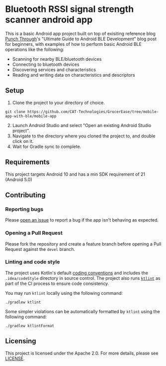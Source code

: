# Bluetooth RSSI signal strength scanner android app

This is a basic Android app project built on top of exisiting reference blog [Punch Through](https://punchthrough.com)'s "Ultimate Guide to Android BLE Development" blog post for beginners, with examples of how to perform basic Android BLE operations like the following:

- Scanning for nearby BLE/bluetooth devices
- Connecting to bluetooth devices
- Discovering services and characteristics
- Reading and writing data on characteristics and descriptors

## Setup

1. Clone the project to your directory of choice.

```
git clone https://github.com/CAT-Technologies/GrocerEase/tree/mobile-app-with-ble/mobile-app
```

2. Launch Android Studio and select "Open an existing Android Studio project".
3. Navigate to the directory where you cloned the project to, and double click on it.
4. Wait for Gradle sync to complete.

## Requirements

This project targets Android 10 and has a min SDK requirement of 21 (Android 5.0)

## Contributing

### Reporting bugs

Please [open an issue](https://github.com/CAT-Technologies/GrocerEase/issues) to report a bug if the app isn't behaving as expected.

### Opening a Pull Request

Please fork the repository and create a feature branch before opening a Pull Request against the `devel` branch.

### Linting and code style

The project uses Kotlin's default [coding conventions](https://kotlinlang.org/docs/reference/coding-conventions.html) and includes the `.idea/codeStyle` directory in source control. The project also runs [`ktlint`](https://ktlint.github.io) as part of the CI process to ensure code consistency.

You may run `ktlint` locally using the following command:

```
./gradlew ktlint
```

Some simpler violations can be automatically formatted by `ktlint` using the following command:

```
./gradlew ktlintFormat
```

## Licensing

This project is licensed under the Apache 2.0. For more details, please see [LICENSE](https://github.com/PunchThrough/ble-starter-android/blob/master/LICENSE).
